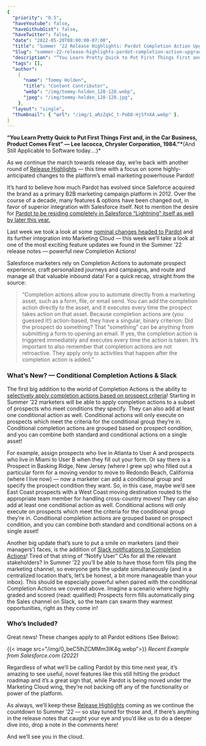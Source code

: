 ```yaml
---
{
  "priority": "0.5",
  "haveYoutube": false,
  "haveGithubGist": false,
  "haveTwitter": false,
  "date": "2022-05-20T08:00:00-07:00",
  "title": "Summer ’22 Release Highlights: Pardot Completion Action Upgrades",
  "Slug": "summer-22-release-highlights-pardot-completion-action-upgrades",
  "description": "“You Learn Pretty Quick to Put First Things First and, in the Car Business, Product Comes First” — Lee Iacocca, Chrysler Corporation…",
  "tags": [],
  "author":
    {
      "name": "Tommy Holden",
      "title": "Content Contributor",
      "webp": "/img/tommy-holden_128-128.webp",
      "jpeg": "/img/tommy-holden_128-128.jpg",
    },
  "layout": "single",
  "thumbnail": { "url": "/img/1_aRzZqkC_t-PoD8-HjSfnXA.webp" },
}
---
```


**“You Learn Pretty Quick to Put First Things First and, in the Car Business, Product Comes First” — Lee Iacocca, Chrysler Corporation, 1984.”\***(And Still Applicable to Software today….)\*

As we continue the march towards release day, we’re back with another round of [Release Highlights](https://medium.com/creme-de-la-crm/tagged/release-highlights) — this time with a focus on some highly-anticipated changes to the platform’s email marketing powerhouse Pardot!

It’s hard to believe how much Pardot has evolved since Saleforce acquired the brand as a primary B2B marketing campaign platform in 2012. Over the course of a decade, many features & options have been changed out, in favor of superior integration with Salesforce itself. Not to mention the desire for [Pardot to be residing completely in Salesforce “Lightning” itself as well by later this year.](https://help.salesforce.com/s/articleView?id=sf.pardot_lightning_parent.htm&type=5)

Last week we took a look at some [nominal changes headed to Pardot](https://medium.com/creme-de-la-crm/salesforce-marketing-cloud-is-changing-you-need-to-be-prepared-5f1ad8c931db?source=collection_home---4------3-----------------------) and its further integration into Marketing Cloud — this week we’ll take a look at one of the most exciting feature updates we found in the Summer ’22 release notes — powerful new Completion Actions!

Salesforce marketers rely on Completion Actions to automate prospect experience, craft personalized journeys and campaigns, and route and manage all that valuable inbound data! For a quick recap, straight from the source:

> “Completion actions allow you to automate directly from a marketing asset, such as a form, file, or email send. You can add the completion action directly to the asset, and it executes every time the prospect takes action on that asset. Because completion actions are (you guessed it!) action-based, they have a singular, binary criterion: Did the prospect do something? That “something” can be anything from submitting a form to opening an email. If yes, the completion action is triggered immediately and executes every time the action is taken. It’s important to also remember that completion actions are not retroactive. They apply only to activities that happen after the completion action is added.”

### What’s New? — Conditional Completion Actions & Slack

The first big addition to the world of Completion Actions is the ability to [selectively apply completion actions based on prospect criteria](https://help.salesforce.com/s/articleView?id=release-notes.rn_pardot_cca.htm&type=5&release=238)! Starting in Summer ’22 marketers will be able to apply completion actions to a subset of prospects who meet conditions they specify. They can also add at least one conditional action as well. Conditional actions will only execute on prospects which meet the criteria for the conditional group they’re in. Conditional completion actions are grouped based on prospect condition, and you can combine both standard and conditional actions on a single asset!

For example, assign prospects who live in Atlanta to User A and prospects who live in Miami to User B when they fill out your form. Or say there is a Prospect in Basking Ridge, New Jersey (where I grew up) who filled out a particular form for a moving vendor to move to Redondo Beach, California (where I live now) — _now_ a marketer can add a conditional group and specify the prospect condition they want. So, in this case, maybe we’d see East Coast prospects with a West Coast moving destination routed to the appropriate team member for handling cross-country moves! They can also add at least one conditional action as well. Conditional actions will only execute on prospects which meet the criteria for the conditional group they’re in. Conditional completion actions are grouped based on prospect condition, and you can combine both standard and conditional actions on a single asset!

Another big update that’s sure to put a smile on marketers (and their managers’) faces, is the addition of [Slack notifications to Completion Actions](https://help.salesforce.com/s/articleView?id=release-notes.rn_pardot_slack.htm&type=5&release=238)! Tired of that string of “Notify User” CAs for all the relevant stakeholders? In Summer ’22 you’ll be able to have those form fills ping the marketing channel, so everyone gets the update simultaneously (and in a centralized location that’s, let’s be honest, a bit more manageable than your inbox). This should be especially powerful when paired with the conditional Completion Actions we covered above. Imagine a scenario where highly graded and scored (read: qualified) Prospects form fills automatically ping the Sales channel on Slack, so the team can swarm they warmest opportunities, right as they come in!

### **Who’s Included?**

Great news! These changes apply to all Pardot editions (See Below):

{{< image src="/img/0_beC5lhZCMMm3IK4g.webp">}}
_Recent Example from Salesforce.com (2022)_

Regardless of what we’ll be calling Pardot by this time next year, it’s amazing to see useful, novel features like this still hitting the product roadmap and it’s a great sign that, while Pardot is being moved under the Marketing Cloud wing, they’re not backing off any of the functionality or power of the platform.

As always, we’ll keep these [Release Highlights](https://medium.com/creme-de-la-crm/tagged/release-highlights) coming as we continue the countdown to Summer ’22 — so stay tuned for those and, if there’s anything in the release notes that caught your eye and you’d like us to do a deeper dive into, drop a note in the comments here!

And we’ll see you in the cloud.
